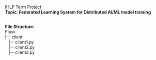 IHLP Term Project <br/>
**Topic: Federated Learning System for Distributed AI/ML model training** <br/><br/>

**File Structure**:<br/>
Flask<br/>
|-- client<br/>
&nbsp;&nbsp;&nbsp;|-- client1.py<br/>
&nbsp;&nbsp;&nbsp;|-- client2.py<br/>
&nbsp;&nbsp;&nbsp;|-- client3.py<br/>
